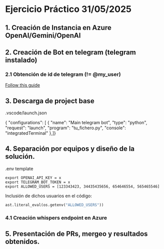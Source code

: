 # Ejercicio Práctico 31/05/2025

## 1. Creación de Instancia en Azure OpenAI/Gemini/OpenAI

## 2. Creación de Bot en telegram (telegram instalado)

### 2.1 Obtención de id de telegram (!= @my_user)
[Follow this guide](https://www.securitylab.lat/news/554391.php)

## 3. Descarga de project base

.vscode/launch.json

{
"configurations": [
{
"name": "Main telegram bot",
"type": "python",
"request": "launch",
"program": "tu_fichero.py",
"console": "integratedTerminal"
},]}

## 4. Separación por equipos y diseño de la solución. 

.env template 

```
export OPENAI_API_KEY = x
export TELEGRAM_BOT_TOKEN = x
export ALLOWED_USERS = [123343423, 34435435656, 654646554, 565465546]
```

Inclusión de dichos usuarios en el código: 
```python
ast.literal_eval(os.getenv("ALLOWED_USERS"))
```


### 4.1 Creación whispers endpoint en Azure

## 5. Presentación de PRs, mergeo y resultados obtenidos. 